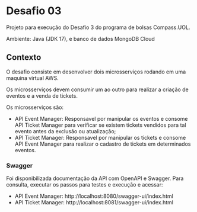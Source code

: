 # Desafio 03
Projeto para execução do Desafio 3 do programa de bolsas Compass.UOL.  
  
Ambiente: Java (JDK 17), e banco de dados MongoDB Cloud
  
## Contexto 
O desafio consiste em desenvolver dois microsserviços rodando em uma maquina virtual AWS.

Os microsserviços devem consumir um ao outro para realizar a criação de eventos e a venda de tickets.

Os microsserviços são:
- API Event Manager: Responsavel por manipular os eventos e consome API Ticket Manager para verificar se existem tickets vendidos para tal evento antes da exclusão ou atualização;
- API Ticket Manager: Responsavel por manipular os tickets e consome API Event Manager para realizar o cadastro de tickets em determinados eventos.  

### Swagger
Foi disponibilizada documentação da API com OpenAPI e Swagger. Para consulta, executar os passos para testes e execução e acessar:
- API Event Manager: http://localhost:8080/swagger-ui/index.html  
- API Ticket Manager: http://localhost:8081/swagger-ui/index.html  
